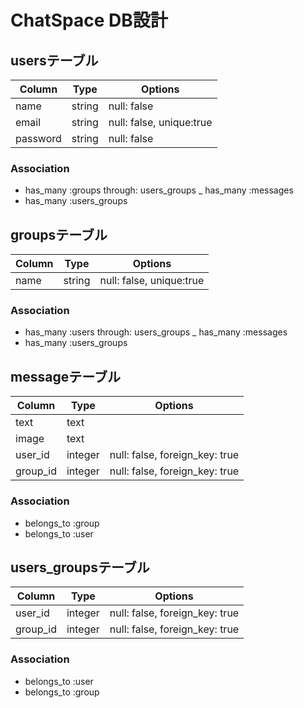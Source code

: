 # ChatSpace DB設計

## usersテーブル
|Column|Type|Options|
|------|----|-------|
|name|string|null: false|
|email|string|null: false, unique:true|
|password|string|null: false|
### Association
- has_many :groups through: users_groups
_ has_many :messages
- has_many :users_groups

## groupsテーブル
|Column|Type|Options|
|------|----|-------|
|name|string|null: false, unique:true|
### Association
- has_many :users through: users_groups
_ has_many :messages
- has_many :users_groups

## messageテーブル
|Column|Type|Options|
|------|----|-------|
|text|text||
|image|text||
|user_id|integer|null: false, foreign_key: true|
|group_id|integer|null: false, foreign_key: true|
### Association
- belongs_to :group
- belongs_to :user

## users_groupsテーブル
|Column|Type|Options|
|------|----|-------|
|user_id|integer|null: false, foreign_key: true|
|group_id|integer|null: false, foreign_key: true|
### Association
- belongs_to :user
- belongs_to :group